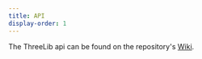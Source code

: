 ```yaml
---
title: API
display-order: 1
---
```

The ThreeLib api can be found on the repository's [Wiki](https://github.com/mcneel/ThreeLib/wiki/).
